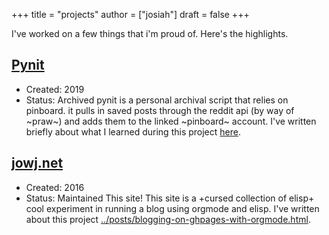 +++
title = "projects"
author = ["josiah"]
draft = false
+++

I've worked on a few things that i'm proud of. Here's the highlights.

## [Pynit](https://git.awful.club/projects/pynit)
- Created: 2019
- Status: Archived
pynit is a personal archival script that relies on pinboard. it pulls in saved posts through the reddit api (by way of ~praw~) and adds them to the linked ~pinboard~ account. I've written briefly about what I learned during this project [here](../posts/pynit/).

## [jowj.net](https://me.jowj.net/)
- Created: 2016
- Status: Maintained
This site! This site is a +cursed collection of elisp+ cool experiment in running a blog using orgmode and elisp. I've written about this project [../posts/blogging-on-ghpages-with-orgmode.html](here).
